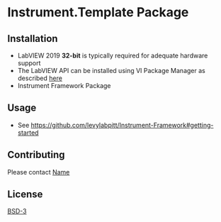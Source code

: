 # Instrument.Template Package

## Installation

- LabVIEW 2019 **32-bit** is typically required for adequate hardware support
- The LabVIEW API can be installed using VI Package Manager as described [here](https://levylabpitt.github.io/)
- Instrument Framework Package

## Usage

- See https://github.com/levylabpitt/Instrument-Framework#getting-started

## Contributing

Please contact [Name](Name@levylab.org)

## License

[BSD-3](https://opensource.org/licenses/BSD-3-Clause)
